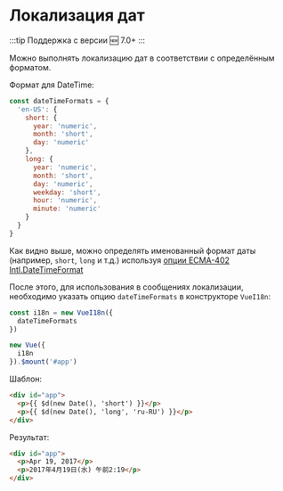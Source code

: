# Локализация дат

:::tip Поддержка с версии
:new: 7.0+
:::

Можно выполнять локализацию дат в соответствии с определённым форматом.

Формат для DateTime:

```js
const dateTimeFormats = {
  'en-US': {
    short: {
      year: 'numeric',
      month: 'short',
      day: 'numeric'
    },
    long: {
      year: 'numeric',
      month: 'short',
      day: 'numeric',
      weekday: 'short',
      hour: 'numeric',
      minute: 'numeric'
    }
  }
}
```

Как видно выше, можно определять именованный формат даты (например, `short`, `long` и т.д.) используя [опции ECMA-402 Intl.DateTimeFormat](http://www.ecma-international.org/ecma-402/2.0/#sec-intl-datetimeformat-constructor)

После этого, для использования в сообщениях локализации, необходимо указать опцию `dateTimeFormats` в конструкторе `VueI18n`:

```js
const i18n = new VueI18n({
  dateTimeFormats
})

new Vue({
  i18n
}).$mount('#app')
```

Шаблон:

```html
<div id="app">
  <p>{{ $d(new Date(), 'short') }}</p>
  <p>{{ $d(new Date(), 'long', 'ru-RU') }}</p>
</div>
```

Результат:

```html
<div id="app">
  <p>Apr 19, 2017</p>
  <p>2017年4月19日(水) 午前2:19</p>
</div>
```
